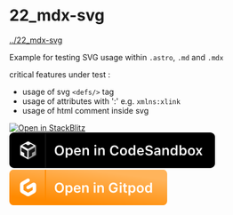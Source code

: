 # 22_mdx-svg
[../22_mdx-svg](../22_mdx-svg)

Example for testing SVG usage within `.astro`, `.md` and `.mdx`

critical features under test :
* usage of svg `<defs/>` tag
* usage of attributes with ':' e.g. `xmlns:xlink`
* usage of html comment inside svg

[![Open in StackBlitz](https://developer.stackblitz.com/img/open_in_stackblitz.svg)](https://stackblitz.com/github/MicroWebStacks/astro-examples/tree/main/22_mdx-svg)
[![open in Codesandbox](../media/codesandbox.svg)](https://codesandbox.io/s/github/MicroWebStacks/astro-examples/tree/main/22_mdx-svg)
[![open in Gitpod](../media/gitpod.svg)](https://gitpod.io/?on=gitpod#https://github.com/MicroWebStacks/astro-examples/tree/main/22_mdx-svg)


